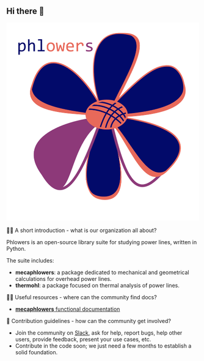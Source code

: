 ## Hi there 👋

![Phlowers logo](phlowers_logotxt.png)

🙋‍♀️ A short introduction - what is our organization all about?

Phlowers is an open-source library suite for studying power lines, written in Python.

The suite includes:
- **mecaphlowers**: a package dedicated to mechanical and geometrical calculations for overhead power lines.
- **thermohl**: a package focused on thermal analysis of power lines.


👩‍💻 Useful resources - where can the community find docs?

- [**mecaphlowers** functional documentation](https://phlowers.readthedocs.io/projects/mechaphlowers/en/latest/)


🌈 Contribution guidelines - how can the community get involved?

- Join the community on [Slack](https://join.slack.com/t/phlowerscommunity/shared_invite/zt-2vjm0dsv5-6ugYwU7_9TSP7j9hUVZH4A), ask for help, report bugs, help other users, provide feedback, present your use cases, etc.
- Contribute in the code soon; we just need a few months to establish a solid foundation.
